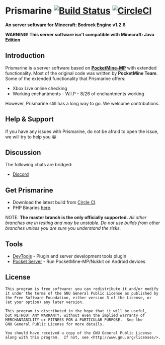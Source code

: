 Prismarine [![Build Status](https://travis-ci.org/PrismarineMC/Prismarine.svg?branch=master)](https://travis-ci.org/PrismarineMC/Prismarine) [![CircleCI](https://circleci.com/gh/PrismarineMC/Prismarine.svg?style=svg)](https://circleci.com/gh/PrismarineMC/Prismarine)
===================

__An server software for Minecraft: Bedrock Engine v1.2.6__

**WARNING! This server software isn't compatible with Minecraft: Java Edition**

Introduction
-------------
Prismarine is a server software based on **[PocketMine-MP](https://github.com/pmmp/PocketMine-MP)** with extended functionality. Most of the original code was written by **PocketMine Team**.<br>
Some of the extended functionality that Prismarine offers:

* Xbox Live online checking
* Working enchantments - W.I.P - 8/26 of enchantments working

However, Prismarine still has a long way to go. We welcome contributions.

Help & Support
-------------
<!--[Official Doxygen-generated Documentation](https://storage.googleapis.com/itx-technologies-141911.appspot.com/genisys/docs/index.html)-->

If you have any issues with Prismarine, do not be afraid to open the issue, we will try to help you 😀


Discussion
-------------
The following chats are bridged:

<!--* Matrix #genisys:matrix.org ([Webchat](https://riot.im/app/#/room/#genisys:matrix.org))
* [Gitter](https://gitter.im/iTXTech/Genisys?utm_source=badge&utm_medium=badge&utm_campaign=pr-badge&utm_content=badge)
* [Telegram](https://telegram.me/itxtech_genisys)
* IRC #genisys @ irc.freenode.net ([Webchat](http://webchat.freenode.net/?channels=#genisys))

[Forum](https://forum.itxtech.org/) is also available.-->
* [Discord](https://discord.gg/mR7MRKa)

Get Prismarine
-------------
* Download the latest build from [Circle CI](https://circleci.com/gh/PrismarineMC/Prismarine).
* PHP Binaries [here](https://github.com/PrismarineMC/PHP7.2-Binaries).
<!--* Installation instructions can be found in the [wiki](https://github.com/iTXTech/Genisys/wiki).-->
NOTE: **The master branch is the only officially supported.**
_All other branches are in testing and may be unstable. Do not use builds from other branches unless you are sure you understand the risks._

Tools
-------------
* [DevTools](https://github.com/pmmp/PocketMine-DevTools) - Plugin and server development tools plugin
* [Pocket Server](https://github.com/fengberd/MinecraftPEServer) - Run PocketMine-MP/Nukkit on Android devices

<!--More
-------------
* [More information](https://github.com/iTXTech/Genisys/wiki/More-information)-->

License
-------------
	This program is free software: you can redistribute it and/or modify
	it under the terms of the GNU General Public License as published by
	the Free Software Foundation, either version 3 of the License, or
	(at your option) any later version.

	This program is distributed in the hope that it will be useful,
	but WITHOUT ANY WARRANTY; without even the implied warranty of
	MERCHANTABILITY or FITNESS FOR A PARTICULAR PURPOSE.  See the
	GNU General Public License for more details.

	You should have received a copy of the GNU General Public License
	along with this program.  If not, see <http://www.gnu.org/licenses/>.
